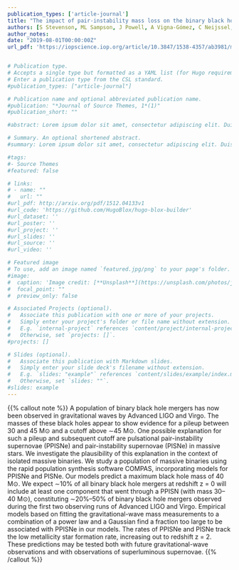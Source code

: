 ```yaml
---
publication_types: ['article-journal']
title: "The impact of pair-instability mass loss on the binary black hole mass distribution. ApJ"
authors: [S Stevenson, ML Sampson, J Powell, A Vigna-Gómez, C Neijssel, D Szécsi, I Mandel]
author_notes:
date: "2019-08-01T00:00:00Z"
url_pdf: 'https://iopscience.iop.org/article/10.3847/1538-4357/ab3981/meta'


# Publication type.
# Accepts a single type but formatted as a YAML list (for Hugo requirements).
# Enter a publication type from the CSL standard.
#publication_types: ["article-journal"]

# Publication name and optional abbreviated publication name.
#publication: "*Journal of Source Themes, 1*(1)"
#publication_short: ""

#abstract: Lorem ipsum dolor sit amet, consectetur adipiscing elit. Duis posuere tellus ac #convallis placerat. Proin tincidunt magna sed ex sollicitudin condimentum. Sed ac faucibus dolor, #scelerisque sollicitudin nisi. Cras purus urna, suscipit quis sapien eu, pulvinar tempor diam. #Quisque risus orci, mollis id ante sit amet, gravida egestas nisl. Sed ac tempus magna. Proin in #dui enim. Donec condimentum, sem id dapibus fringilla, tellus enim condimentum arcu, nec volutpat #est felis vel metus. Vestibulum sit amet erat at nulla eleifend gravida.

# Summary. An optional shortened abstract.
#summary: Lorem ipsum dolor sit amet, consectetur adipiscing elit. Duis posuere tellus ac convallis #placerat. Proin tincidunt magna sed ex sollicitudin condimentum.

#tags:
#- Source Themes
#featured: false

# links:
# - name: ""
#   url: ""
#url_pdf: http://arxiv.org/pdf/1512.04133v1
#url_code: 'https://github.com/HugoBlox/hugo-blox-builder'
#url_dataset: ''
#url_poster: ''
#url_project: ''
#url_slides: ''
#url_source: ''
#url_video: ''

# Featured image
# To use, add an image named `featured.jpg/png` to your page's folder. 
#image:
#  caption: 'Image credit: [**Unsplash**](https://unsplash.com/photos/jdD8gXaTZsc)'
#  focal_point: ""
#  preview_only: false

# Associated Projects (optional).
#   Associate this publication with one or more of your projects.
#   Simply enter your project's folder or file name without extension.
#   E.g. `internal-project` references `content/project/internal-project/index.md`.
#   Otherwise, set `projects: []`.
#projects: []

# Slides (optional).
#   Associate this publication with Markdown slides.
#   Simply enter your slide deck's filename without extension.
#   E.g. `slides: "example"` references `content/slides/example/index.md`.
#   Otherwise, set `slides: ""`.
#slides: example
---
```


{{% callout note %}}
A population of binary black hole mergers has now been observed in gravitational waves by Advanced LIGO and Virgo. The masses of these black holes appear to show evidence for a pileup between 30 and 45 M⊙ and a cutoff above ∼45 M⊙. One possible explanation for such a pileup and subsequent cutoff are pulsational pair-instability supernovae (PPISNe) and pair-instability supernovae (PISNe) in massive stars. We investigate the plausibility of this explanation in the context of isolated massive binaries. We study a population of massive binaries using the rapid population synthesis software COMPAS, incorporating models for PPISNe and PISNe. Our models predict a maximum black hole mass of 40 M⊙. We expect ∼10% of all binary black hole mergers at redshift z = 0 will include at least one component that went through a PPISN (with mass 30–40 M⊙), constituting ∼20%–50% of binary black hole mergers observed during the first two observing runs of Advanced LIGO and Virgo. Empirical models based on fitting the gravitational-wave mass measurements to a combination of a power law and a Gaussian find a fraction too large to be associated with PPISNe in our models. The rates of PPISNe and PISNe track the low metallicity star formation rate, increasing out to redshift z = 2. These predictions may be tested both with future gravitational-wave observations and with observations of superluminous supernovae.
{{% /callout %}}
